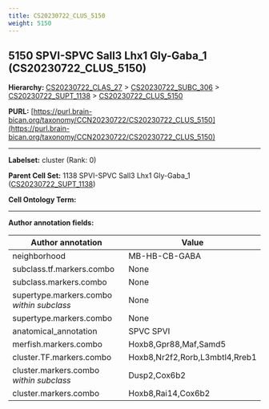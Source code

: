 ```yaml
---
title: CS20230722_CLUS_5150
weight: 5150
---
```

## 5150 SPVI-SPVC Sall3 Lhx1 Gly-Gaba_1 (CS20230722_CLUS_5150)
<b>Hierarchy: </b>
[CS20230722_CLAS_27](../CS20230722_CLAS_27) >
[CS20230722_SUBC_306](../CS20230722_SUBC_306) >
[CS20230722_SUPT_1138](../CS20230722_SUPT_1138) >
[CS20230722_CLUS_5150](../CS20230722_CLUS_5150)

**PURL:** [https://purl.brain-bican.org/taxonomy/CCN20230722/CS20230722_CLUS_5150](https://purl.brain-bican.org/taxonomy/CCN20230722/CS20230722_CLUS_5150)

---


**Labelset:** cluster (Rank: 0)

**Parent Cell Set:** 1138 SPVI-SPVC Sall3 Lhx1 Gly-Gaba_1 ([CS20230722_SUPT_1138](../CS20230722_SUPT_1138))



**Cell Ontology Term:** 

[MARKER GENES.]: #


---

[TRANSFERRED ANNOTATIONS.]: #


[AUTHOR ANNOTATION FIELDS.]: #


**Author annotation fields:**

| Author annotation | Value |
|-------------------|-------|
|neighborhood|MB-HB-CB-GABA|
|subclass.tf.markers.combo|None|
|subclass.markers.combo|None|
|supertype.markers.combo _within subclass_|None|
|supertype.markers.combo|None|
|anatomical_annotation|SPVC SPVI|
|merfish.markers.combo|Hoxb8,Gpr88,Maf,Samd5|
|cluster.TF.markers.combo|Hoxb8,Nr2f2,Rorb,L3mbtl4,Rreb1|
|cluster.markers.combo _within subclass_|Dusp2,Cox6b2|
|cluster.markers.combo|Hoxb8,Rai14,Cox6b2|
